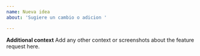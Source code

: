 ```yaml
---
name: Nueva idea
about: 'Sugiere un cambio o adicion '

---
```


**Additional context**
Add any other context or screenshots about the feature request here.
